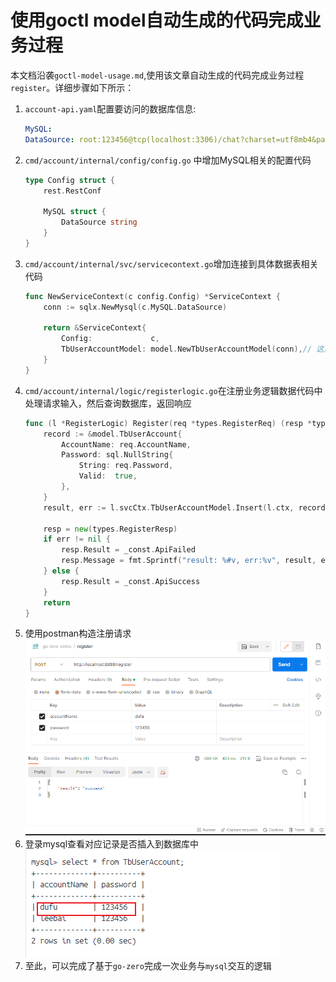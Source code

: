 # 使用goctl model自动生成的代码完成业务过程
本文档沿袭`goctl-model-usage.md`,使用该文章自动生成的代码完成业务过程`register`。详细步骤如下所示：

1. `account-api.yaml`配置要访问的数据库信息:
    ```yaml
    MySQL:
    DataSource: root:123456@tcp(localhost:3306)/chat?charset=utf8mb4&parseTime=true&loc=Asia%2FShanghai
    ```
2. `cmd/account/internal/config/config.go` 中增加MySQL相关的配置代码
    ```go
    type Config struct {
        rest.RestConf

        MySQL struct {
            DataSource string
        }
    }
    ```
3. `cmd/account/internal/svc/servicecontext.go`增加连接到具体数据表相关代码
    ```go
    func NewServiceContext(c config.Config) *ServiceContext {
        conn := sqlx.NewMysql(c.MySQL.DataSource)

        return &ServiceContext{
            Config:             c,
            TbUserAccountModel: model.NewTbUserAccountModel(conn),// 这里使用了model模块中自动生成的代码
        }
    }
    ```
4. `cmd/account/internal/logic/registerlogic.go`在注册业务逻辑数据代码中处理请求输入，然后查询数据库，返回响应
    ```go
    func (l *RegisterLogic) Register(req *types.RegisterReq) (resp *types.RegisterResp, err error) {
        record := &model.TbUserAccount{
            AccountName: req.AccountName,
            Password: sql.NullString{
                String: req.Password,
                Valid:  true,
            },
        }
        result, err := l.svcCtx.TbUserAccountModel.Insert(l.ctx, record)

        resp = new(types.RegisterResp)
        if err != nil {
            resp.Result = _const.ApiFailed
            resp.Message = fmt.Sprintf("result: %#v, err:%v", result, err)
        } else {
            resp.Result = _const.ApiSuccess
        }
        return
    }
    ```
5. 使用postman构造注册请求
    ![register](./imgs/postman-register-request.png)
6. 登录mysql查看对应记录是否插入到数据库中
    ![register](./imgs/postman-register-request-mysql.png)
7. 至此，可以完成了基于`go-zero`完成一次业务与`mysql`交互的逻辑
